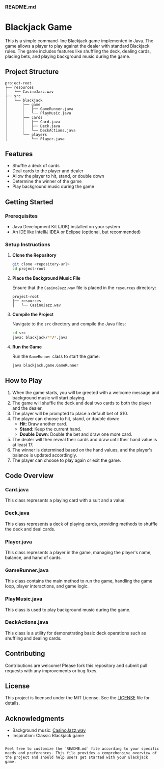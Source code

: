 

### README.md


# Blackjack Game

This is a simple command-line Blackjack game implemented in Java. The game allows a player to play against the dealer with standard Blackjack rules. The game includes features like shuffling the deck, dealing cards, placing bets, and playing background music during the game.

## Project Structure

```
project-root
├── resources
│   └── CasinoJazz.wav
├── src
│   └── blackjack
│       ├── game
│       │   ├── GameRunner.java
│       │   └── PlayMusic.java
│       ├── cards
│       │   ├── Card.java
│       │   ├── Deck.java
│       │   └── DeckActions.java
│       └── players
│           └── Player.java
```

## Features

- Shuffle a deck of cards
- Deal cards to the player and dealer
- Allow the player to hit, stand, or double down
- Determine the winner of the game
- Play background music during the game

## Getting Started

### Prerequisites

- Java Development Kit (JDK) installed on your system
- An IDE like IntelliJ IDEA or Eclipse (optional, but recommended)

### Setup Instructions

1. **Clone the Repository**

   ```bash
   git clone <repository-url>
   cd project-root
   ```

2. **Place the Background Music File**

   Ensure that the `CasinoJazz.wav` file is placed in the `resources` directory:

   ```
   project-root
   ├── resources
   │   └── CasinoJazz.wav
   ```

3. **Compile the Project**

   Navigate to the `src` directory and compile the Java files:

   ```bash
   cd src
   javac blackjack/**/*.java
   ```

4. **Run the Game**

   Run the `GameRunner` class to start the game:

   ```bash
   java blackjack.game.GameRunner
   ```

## How to Play

1. When the game starts, you will be greeted with a welcome message and background music will start playing.
2. The game will shuffle the deck and deal two cards to both the player and the dealer.
3. The player will be prompted to place a default bet of $10.
4. The player can choose to hit, stand, or double down:
   - **Hit**: Draw another card.
   - **Stand**: Keep the current hand.
   - **Double Down**: Double the bet and draw one more card.
5. The dealer will then reveal their cards and draw until their hand value is at least 17.
6. The winner is determined based on the hand values, and the player's balance is updated accordingly.
7. The player can choose to play again or exit the game.

## Code Overview

### Card.java

This class represents a playing card with a suit and a value.

### Deck.java

This class represents a deck of playing cards, providing methods to shuffle the deck and deal cards.

### Player.java

This class represents a player in the game, managing the player's name, balance, and hand of cards.

### GameRunner.java

This class contains the main method to run the game, handling the game loop, player interactions, and game logic.

### PlayMusic.java

This class is used to play background music during the game.

### DeckActions.java

This class is a utility for demonstrating basic deck operations such as shuffling and dealing cards.

## Contributing

Contributions are welcome! Please fork this repository and submit pull requests with any improvements or bug fixes.

## License

This project is licensed under the MIT License. See the [LICENSE](LICENSE) file for details.

## Acknowledgments

- Background music: [CasinoJazz.wav](path-to-music-file)
- Inspiration: Classic Blackjack game
```

Feel free to customize the `README.md` file according to your specific needs and preferences. This file provides a comprehensive overview of the project and should help users get started with your Blackjack game.
